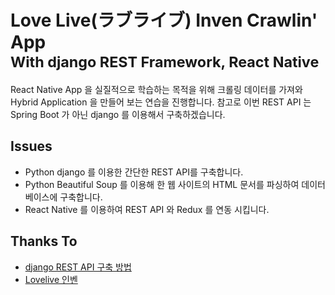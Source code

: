 # Love Live(ラブライブ) Inven Crawlin' App<br/><small>With  django REST Framework, React Native</small>

React Native App 을 실질적으로 학습하는 목적을 위해 크롤링 데이터를 가져와 Hybrid Application 을 만들어 보는 연습을 진행합니다. 참고로 이번 REST API 는 Spring Boot 가 아닌 django 를 이용해서 구축하겠습니다.

## Issues
- Python django 를 이용한 간단한 REST API를 구축합니다.
- Python Beautiful Soup 를 이용해 한 웹 사이트의 HTML 문서를 파싱하여 데이터베이스에 구축합니다.
- React Native 를 이용하여 REST API 와 Redux 를 연동 시킵니다.

## Thanks To
- [django REST API 구축 방법](http://jamanbbo.tistory.com/43)
- [Lovelive 인벤](http://lovelive.inven.co.kr/)